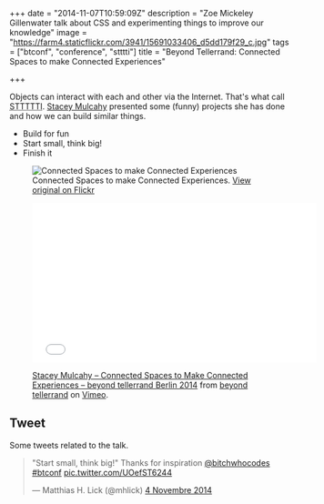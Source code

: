 +++
date = "2014-11-07T10:59:09Z"
description = "Zoe Mickeley Gillenwater talk about CSS and experimenting things to improve our knowledge"
image = "https://farm4.staticflickr.com/3941/15691033406_d5dd179f29_c.jpg"
tags = ["btconf", "conference", "stttti"]
title = "Beyond Tellerrand: Connected Spaces to make Connected Experiences"

+++

Objects can interact with each and other via the Internet. That's what call <abbr title="Stuff That Talks To The Interwebs">STTTTTI</abbr>. [Stacey Mulcahy](http://twitter.com/bitchwhocodes) presented some (funny) projects she has done and how we can build similar things.

  - Build for fun
  - Start small, think big!
  - Finish it

<figure>
  <img src="https://farm6.staticflickr.com/5601/15092138614_01dcc854ec_c.jpg" alt="Connected Spaces to make Connected Experiences">
  <figcaption>
    Connected Spaces to make Connected Experiences. <a href="https://www.flickr.com/photos/alienlebarge/15092138614">View original on Flickr</a>
  </figcaption>
</figure>

<figure>
  <iframe src="//player.vimeo.com/video/112630090?color=9c191e" width="500" height="281" frameborder="0" webkitallowfullscreen mozallowfullscreen allowfullscreen></iframe>
  <figcaption>
    <p><a href="http://vimeo.com/112630090">Stacey Mulcahy – Connected Spaces to Make Connected Experiences – beyond tellerrand Berlin 2014</a> from <a href="http://vimeo.com/beyondtellerrand">beyond tellerrand</a> on <a href="https://vimeo.com">Vimeo</a>.</p>
  </figcaption>
</figure>

## Tweet

Some tweets related to the talk.

<blockquote class="twitter-tweet" lang="fr"><p>&quot;Start small, think big!&quot; Thanks for inspiration <a href="https://twitter.com/bitchwhocodes">@bitchwhocodes</a> <a href="https://twitter.com/hashtag/btconf?src=hash">#btconf</a> <a href="http://t.co/UOefST6244">pic.twitter.com/UOefST6244</a></p>&mdash; Matthias H. Lick (@mhlick) <a href="https://twitter.com/mhlick/status/529647998591311872">4 Novembre 2014</a></blockquote> <script async src="//platform.twitter.com/widgets.js" charset="utf-8"></script>
